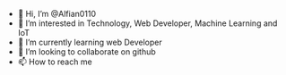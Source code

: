 - 👋 Hi, I’m @Alfian0110
- 👀 I’m interested in Technology, Web Developer, Machine Learning and IoT
- 🌱 I’m currently learning web Developer
- 💞️ I’m looking to collaborate on github
- 📫 How to reach me 

<!---
Alfian0110/Alfian0110 is a ✨ special ✨ repository because its `README.md` (this file) appears on your GitHub profile.
You can click the Preview link to take a look at your changes.
--->
